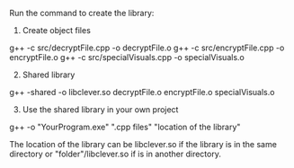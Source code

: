 Run the command to create the library:

1. Create object files

g++ -c src/decryptFile.cpp -o decryptFile.o
g++ -c src/encryptFile.cpp -o encryptFile.o
g++ -c src/specialVisuals.cpp -o specialVisuals.o

2. Shared library

g++ -shared -o libclever.so decryptFile.o encryptFile.o specialVisuals.o

3. Use the shared library in your own project

g++ -o "YourProgram.exe" ".cpp files" "location of the library"

The location of the library can be libclever.so if the library is in the same directory or "folder"/libclever.so if is in another directory.